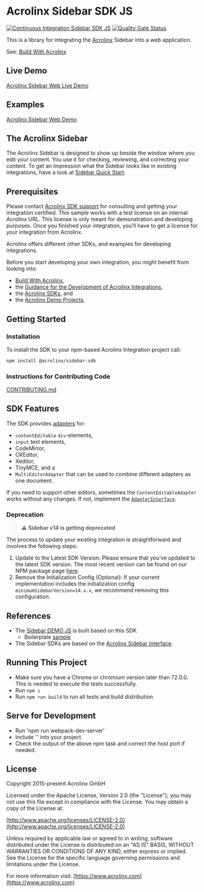 # Acrolinx Sidebar SDK JS

[![Continuous Integration Sidebar SDK JS](https://github.com/acrolinx/sidebar-sdk-js/actions/workflows/main.yml/badge.svg)](https://github.com/acrolinx/sidebar-sdk-js/actions/workflows/main.yml)
[![Quality Gate Status](https://sonarcloud.io/api/project_badges/measure?project=acrolinx_sidebar-sdk-js&metric=alert_status)](https://sonarcloud.io/dashboard?id=acrolinx_sidebar-sdk-js)

This is a library for integrating the [Acrolinx](https://www.acrolinx.com/) Sidebar into a web application.

See: [Build With Acrolinx](https://support.acrolinx.com/hc/en-us/categories/10209837818770-Build-With-Acrolinx)

## Live Demo

[Acrolinx Sidebar Web Live Demo](https://acrolinx.github.io/acrolinx-sidebar-demo/samples/index.html)

## Examples

[Acrolinx Sidebar Web Demo](https://github.com/acrolinx/acrolinx-sidebar-demo)

## The Acrolinx Sidebar

The Acrolinx Sidebar is designed to show up beside the window where you edit your content.
You use it for checking, reviewing, and correcting your content.
To get an impression what the Sidebar looks like in existing integrations, have a look at
[Sidebar Quick Start](https://support.acrolinx.com/hc/en-us/articles/10252588984594-Sidebar-Quick-Start).

## Prerequisites

Please contact [Acrolinx SDK support](https://github.com/acrolinx/acrolinx-coding-guidance/blob/master/topics/sdk-support.md)
for consulting and getting your integration certified.
This sample works with a test license on an internal Acrolinx URL.
This license is only meant for demonstration and developing purposes.
Once you finished your integration, you'll have to get a license for your integration from Acrolinx.

Acrolinx offers different other SDKs, and examples for developing integrations.

Before you start developing your own integration, you might benefit from looking into:

* [Build With Acrolinx](https://support.acrolinx.com/hc/en-us/categories/10209837818770-Build-With-Acrolinx),
* the [Guidance for the Development of Acrolinx Integrations](https://github.com/acrolinx/acrolinx-coding-guidance),
* the [Acrolinx SDKs](https://github.com/acrolinx?q=sdk), and
* the [Acrolinx Demo Projects](https://github.com/acrolinx?q=demo).

## Getting Started

### Installation

To install the SDK to your npm-based Acrolinx Integration project call:

```bash
npm install @acrolinx/sidebar-sdk
```

### Instructions for Contributing Code

[CONTRIBUTING.md](CONTRIBUTING.md)

## SDK Features

The SDK provides [adapters](https://acrolinx.github.io/sidebar-sdk-js/pluginDoc/modules/adapters_adapterinterface.html) for:

* `contentEditable` `div`-elements,
* `input` text elements,
* CodeMirror,
* CKEditor,
* Xeditor,
* TinyMCE, and a
* `MultiEditorAdapter` that can be used to combine different adapters as one document.

If you need to support other editors, sometimes the `ContentEditableAdapter` works without any changes.
If not, implement the [`AdapterInterface`](https://acrolinx.github.io/sidebar-sdk-js/pluginDoc/modules/adapters_adapterinterface.html).

### Deprecation
> :warning: **Sidebar v14 is getting deprecated**

The process to update your existing integration is straightforward and involves the following steps:
1. Update to the Latest SDK Version: Please ensure that you’ve updated to the latest SDK version. The most recent version can be found on our NPM package page [here](https://www.npmjs.com/package/@acrolinx/sidebar-sdk).
2. Remove the Initialization Config (Optional): If your current implementation includes the initialization config `minimumSidebarVersion=14.x.x`, we recommend removing this configuration.


## References

* The [Sidebar DEMO JS](https://github.com/acrolinx/acrolinx-sidebar-demo) is built based on this SDK.
  * Boilerplate [sample](https://github.com/acrolinx/acrolinx-sidebar-demo/tree/main/samples/boilerplate)
* The Sidebar SDKs are based on the [Acrolinx Sidebar Interface](https://acrolinx.github.io/sidebar-interface/).

## Running This Project

* Make sure you have a Chrome or chromium version later than 72.0.0. This is needed to execute the tests successfully.
* Run `npm i`
* Run `npm run build` to run all tests and build distribution

## Serve for Development

* Run 'npm run webpack-dev-server'
* Include '<script src="http://0.0.0.0:8081/dist/acrolinx-sidebar-sdk.js"></script>' into your project.
* Check the output of the above npm task and correct the host port if needed.


## License

Copyright 2015-present Acrolinx GmbH

Licensed under the Apache License, Version 2.0 (the "License");
you may not use this file except in compliance with the License.
You may obtain a copy of the License at:

[http://www.apache.org/licenses/LICENSE-2.0](http://www.apache.org/licenses/LICENSE-2.0)

Unless required by applicable law or agreed to in writing, software
distributed under the License is distributed on an "AS IS" BASIS,
WITHOUT WARRANTIES OR CONDITIONS OF ANY KIND, either express or implied.
See the License for the specific language governing permissions and
limitations under the License.

For more information visit: [https://www.acrolinx.com](https://www.acrolinx.com)
